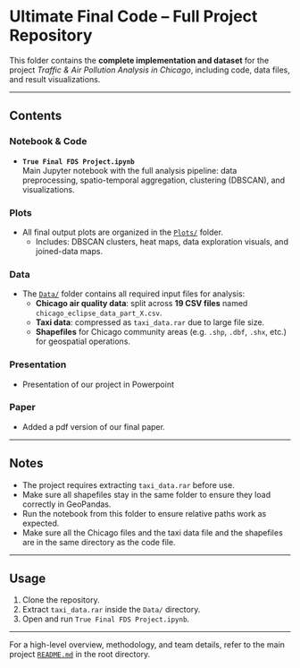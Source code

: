 # Ultimate Final Code – Full Project Repository

This folder contains the **complete implementation and dataset** for the project _Traffic & Air Pollution Analysis in Chicago_, including code, data files, and result visualizations.

---

## Contents

### Notebook & Code
- **`True Final FDS Project.ipynb`**  
  Main Jupyter notebook with the full analysis pipeline: data preprocessing, spatio-temporal aggregation, clustering (DBSCAN), and visualizations.

### Plots
- All final output plots are organized in the [`Plots/`](./Plots) folder.
  - Includes: DBSCAN clusters, heat maps, data exploration visuals, and joined-data maps.

### Data
- The [`Data/`](./Data) folder contains all required input files for analysis:
  - **Chicago air quality data**: split across **19 CSV files** named `chicago_eclipse_data_part_X.csv`.
  - **Taxi data**: compressed as `taxi_data.rar` due to large file size.
  - **Shapefiles** for Chicago community areas (e.g. `.shp`, `.dbf`, `.shx`, etc.) for geospatial operations.

### Presentation
- Presentation of our project in Powerpoint

### Paper
- Added a pdf version of our final paper.


---

## Notes

- The project requires extracting `taxi_data.rar` before use.
- Make sure all shapefiles stay in the same folder to ensure they load correctly in GeoPandas.
- Run the notebook from this folder to ensure relative paths work as expected.
- Make sure all the Chicago files and the taxi data file and the shapefiles are in the same directory as the code file.
---

## Usage

1. Clone the repository.
2. Extract `taxi_data.rar` inside the `Data/` directory.
3. Open and run `True Final FDS Project.ipynb`.

---

For a high-level overview, methodology, and team details, refer to the main project [`README.md`](../README.md) in the root directory.
